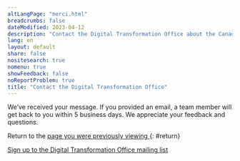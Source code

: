 ```yaml
---
altLangPage: "merci.html"
breadcrumbs: false
dateModified: 2023-04-12
description: "Contact the Digital Transformation Office about the Canada.ca design system."
lang: en
layout: default
share: false
nositesearch: true
nomenu: true
showFeedback: false
noReportProblem: true
title: "Contact the Digital Transformation Office"
---
```

We’ve received your message. If you provided an email, a team member will get back to you within 5 business days. 
We appreciate your feedback and questions.

Return to the [ page you were previously viewing ]( / ){: #return}

[Sign up to the Digital Transformation Office mailing list](https://blog.canada.ca/pages/signup.html)

<script>
    const params = new Proxy(new URLSearchParams(window.location.search), {
    get: (searchParams, prop) => searchParams.get(prop),
    });
    // Get the value of "referer" in eg. "https://localhost:4000/contactt-us?referer=https://localhost:4000/test"
    let value = params.referer; // "https://localhost:4000/test"
    document.getElementById("return").href = value;
</script>